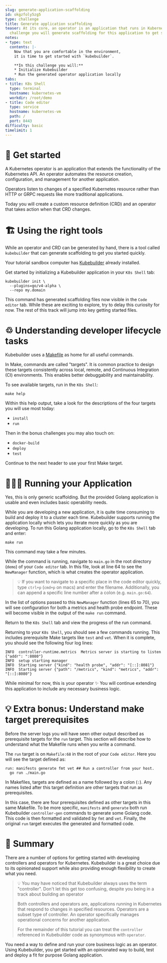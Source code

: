 ```yaml
---
slug: generate-application-scaffolding
id: okgzfoly5zg5
type: challenge
title: Generate application scaffolding
teaser: At its core, an operator is an application that runs in Kubernetes. In this
  challenge you will generate scaffolding for this application to get started quickly.
notes:
- type: text
  contents: |-
    Now that you are comfortable in the environment,
    it is time to get started with `kubebuilder`.

    **In this challenge you will:**
    * Initialize Kubebuilder
    * Run the generated operator application locally
tabs:
- title: K8s Shell
  type: terminal
  hostname: kubernetes-vm
  workdir: /root/demo
- title: Code editor
  type: service
  hostname: kubernetes-vm
  path: /
  port: 8443
difficulty: basic
timelimit: 1
---
```


🚀 Get started
==============

A Kubernetes operator is an application that extends the functionality of the Kubernetes API. An operator automates the resource creation, configuration, and management for another application.

Operators listen to changes of a specified Kubernetes resource rather than HTTP or GRPC requests like more traditional applications.

Today you will create a custom resource definition (CRD) and an operator that takes action when that CRD changes.

🏗 Using the right tools
==============

While an operator and CRD can be generated by hand, there is a tool called `kubebuilder` that can generate scaffolding to get you started quickly.

Your tutorial sandbox computer has [Kubebuilder](https://github.com/kubernetes-sigs/kubebuilder) already installed.

Get started by initializing a Kubebuilder application in your `K8s Shell` tab:

```
kubebuilder init \
  --plugins=go/v4-alpha \
  --repo my.domain
```
This command has generated scaffolding files now visible in the `Code editor` tab. While these are exciting to explore, try to delay this curiosity for now. The rest of this track will jump into key getting started files.

♲ Understanding developer lifecycle tasks
==============

Kubebuilder uses a [Makefile](https://www.gnu.org/software/make/manual/html_node/Introduction.html) as home for all useful commands.

In Make, commands are called "targets". It is common practice to design these targets consistently across local, remote, and Continuous Integration (CI) environments. This enables better debuggability and maintainability.

To see available targets, run in the `K8s Shell`:

```
make help
```

Within this help output, take a look for the descriptions of the four targets you will use most today:
* `install`
* `run`

Then in the bonus challenges you may also touch on:
* `docker-build`
* `deploy`
* `test`

Continue to the next header to use your first Make target.


👩🏾‍💻 Running your Application
==============

Yes, this is only generic scaffolding. But the provided Golang application is usable and even includes basic operability needs.

While you are developing a new application, it is quite time consuming to build and deploy it to a cluster each time. Kubebuilder supports running the application locally which lets you iterate more quickly as you are developing. To run this Golang application locally, go to the `K8s Shell` tab and enter:

```
make run
```

This command may take a few minutes.

While the command is running, navigate to `main.go` in the root directory (`demo`) of your `Code editor` tab. In this file, look at line 64 to see the `NewManager` function, which is what creates the operator application.

> 💡 If you want to navigate to a specific place in the code editor quickly, type `ctrl+p` (`cmd+p` on macs) and enter the filename. Additionally, you can append a specific line number after a colon (e.g. `main.go:64`).

In the list of options passed to this `NewManager` function (lines 65 to 70), you will see configuration for both a metrics and health probe endpoint. These will become visible in the output of the `make run` command.

Return to the `K8s Shell` tab and view the progress of the run command.

Returning to your `K8s Shell`, you should see a few commands running. This includes prerequisite Make targets like `test` and `vet`. When it is complete, you should see the following four log lines:

```
INFO  controller-runtime.metrics  Metrics server is starting to listen  {"addr": ":8080"}
INFO  setup starting manager
INFO  Starting server {"kind": "health probe", "addr": "[::]:8081"}
INFO  Starting server {"path": "/metrics", "kind": "metrics", "addr": "[::]:8080"}
```
While minimal for now, this is your operator ✨ You will continue extending this application to include any necessary business logic.


💡 Extra bonus: Understand make target prerequisites
==============

Before the server logs you will have seen other output described as prerequisite targets for the `run` target. This section will describe how to understand what the Makefile runs when you write a command.

The `run` target is on `Makefile:68` in the root of your `Code editor`. Here you will see the target defined as:

```
run: manifests generate fmt vet ## Run a controller from your host.
  go run ./main.go
```

In Makefiles, targets are defined as a name followed by a colon (`:`). Any names listed after this target definition are other targets that run as prerequisites.

In this case, there are four prerequisites defined as other targets in this same Makefile. To be more specific, `manifests` and `generate` both run Kubebuilder `controller-gen` commands to generate some Golang code. This code is then formatted and validated by `fmt` and `vet`. Finally, the original `run` target executes the generated and formatted code.


📕 Summary
==============

There are a number of options for getting started with developing controllers and operators for Kubernetes. Kubebuilder is a great choice due to its opinionated support while also providing enough flexibility to create what you need.

> 💡 You may have noticed that Kubebuilder always uses the term "controller". Don't let this get too confusing, despite you being in a track about building an operator
>
> Both controllers and operators are, applications running in Kubernetes that respond to changes in specified resources. Operators are a subset type of controller. An operator specifically manages operational concerns for another application.
>
> For the remainder of this tutorial you can treat the `controller` referenced in Kubebuilder code as synonymous with `operator`.

You need a way to define and run your core business logic as an operator. Using Kubebuilder, you get started with an opinionated way to build, test and deploy a fit for purpose Golang application.
